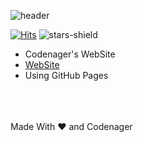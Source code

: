 ![header](https://capsule-render.vercel.app/api?type=waving&color=auto&height=300&section=header&text=Codenager%20Web&fontSize=90)

[![Hits](https://hits.seeyoufarm.com/api/count/incr/badge.svg?url=https%3A%2F%2Fgithub.com%2FCodenager%2FCodenager.github.io&count_bg=%2379C83D&title_bg=%23555555&icon=&icon_color=%23E7E7E7&title=hits&edge_flat=false)](https://hits.seeyoufarm.com)
![stars-shield](https://img.shields.io/github/stars/Codenager/Codenager.github.io?style=flat-square&label=Star&color=yellow)


- Codenager's WebSite
- [WebSite](https://codenager.github.io)
- Using GitHub Pages
<br>
<br>
<br>
Made With ❤️ and Codenager

